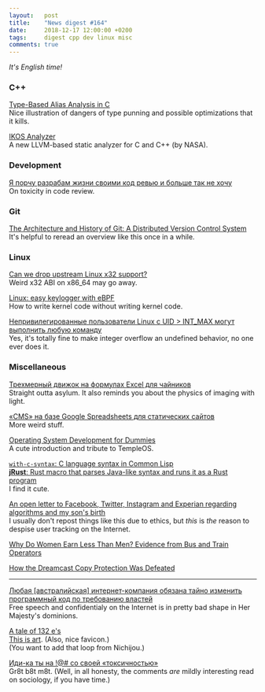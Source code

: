```yaml
---
layout:   post
title:    "News digest #164"
date:     2018-12-17 12:00:00 +0200
tags:     digest cpp dev linux misc
comments: true
---
```


_It's English time!_

### C++

[Type-Based Alias Analysis in C](https://stefansf.de/post/type-based-alias-analysis/)<br/>
Nice illustration of dangers of type punning and possible optimizations that it kills.

[IKOS Analyzer](https://github.com/NASA-SW-VnV/ikos/blob/master/analyzer/README.md)<br/>
A new LLVM-based static analyzer for C and C++ (by NASA).

### Development

[Я порчу разрабам жизни своими код ревью и больше так не хочу](https://habr.com/post/432822/)<br/>
On toxicity in code review.

### Git

[The Architecture and History of Git: A Distributed Version Control System](https://medium.com/@willhayjr/the-architecture-and-history-of-git-a-distributed-version-control-system-62b17dd37742)<br/>
It's helpful to reread an overview like this once in a while.

### Linux

[Can we drop upstream Linux x32 support?](https://lkml.org/lkml/2018/12/10/1151)<br/>
Weird x32 ABI on x86_64 may go away.

[Linux: easy keylogger with eBPF](https://arighi.blogspot.com/2018/12/linux-easy-keylogger-with-ebpf.html)<br/>
How to write kernel code without writing kernel code.

[Непривилегированные пользователи Linux с UID > INT_MAX могут выполнить любую команду](https://habr.com/post/432610/)<br/>
Yes, it's totally fine to make integer overflow an undefined behavior, no one ever does it.

### Miscellaneous

[Трехмерный движок на формулах Excel для чайников](https://habr.com/post/353422/)<br/>
Straight outta asylum. It also reminds you about the physics of imaging with light.

[«CMS» на базе Google Spreadsheets для статических сайтов](https://habr.com/post/432740/)<br/>
More weird stuff.

[Operating System Development for Dummies](https://medium.com/@lduck11007/operating-systems-development-for-dummies-3d4d786e8ac)<br/>
A cute introduction and tribute to TempleOS.

[`with-c-syntax`: C language syntax in Common Lisp](https://github.com/y2q-actionman/with-c-syntax)<br/>
[**jRust**: Rust macro that parses Java-like syntax and runs it as a Rust program](https://gitlab.com/jD91mZM2/jrust/blob/master/examples/control-flow.rs)<br/>
I find it cute.

[An open letter to Facebook, Twitter, Instagram and Experian regarding algorithms and my son's birth](https://twitter.com/gbrockell/status/1072589687489998848)<br/>
I usually don't repost things like this due to ethics, but _this_ is _the_ reason to despise user tracking on the Internet.

[Why Do Women Earn Less Than Men? Evidence from Bus and Train Operators](https://scholar.harvard.edu/files/bolotnyy/files/be_gendergap.pdf)

[How the Dreamcast Copy Protection Was Defeated](http://fabiensanglard.net/dreamcast_hacking)

----

[Любая [австралийская] интернет-компания обязана тайно изменить программный код по требованию властей](https://habr.com/company/globalsign/blog/432680/)<br/>
Free speech and confidentialy on the Internet is in pretty bad shape in Her Majesty's dominions.

[A tale of 132 e's](https://linuxwit.ch/blog/2018/12/e98e/)<br/>
[This is art](https://github.com/eeeeeeeeeeeeeeeeeeeeeeeeeeeeeeee/eeeeeeeeeeeeeeeeeeeeeeeeeeeeeeeeeeeeeeeeeeeeeeeeeeeeeeeeeeeeeeeeeeeeeeeeeeeeeeeeeeeeeeeeeeeeeeeeeeee/pull/330). (Also, nice favicon.)<br/>
(You want to add that loop from Nichijou.)

[Иди-ка ты на !@# со своей «токсичностью»](https://habr.com/post/432700/)<br/>
Gr8t b8t m8t. (Well, in all honesty, the comments _are_ mildly interesting read on sociology, if you have time.)
